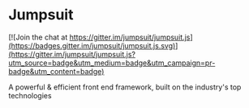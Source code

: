 # Jumpsuit

[![Join the chat at https://gitter.im/jumpsuit/jumpsuit.js](https://badges.gitter.im/jumpsuit/jumpsuit.js.svg)](https://gitter.im/jumpsuit/jumpsuit.js?utm_source=badge&utm_medium=badge&utm_campaign=pr-badge&utm_content=badge)

A powerful & efficient front end framework, built on the industry's top technologies
